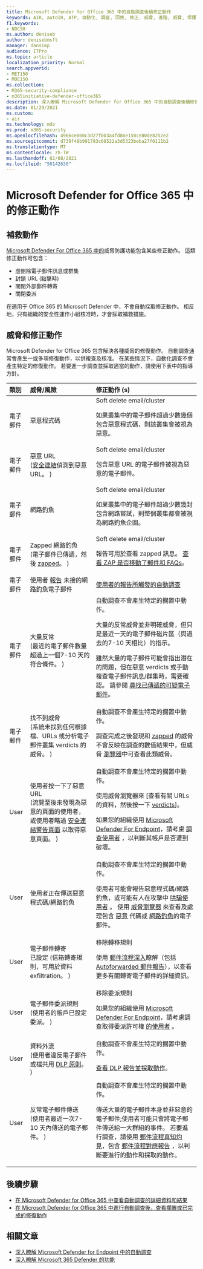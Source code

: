 ```yaml
---
title: Microsoft Defender for Office 365 中的自動調查後續修正動作
keywords: AIR, autoIR, ATP, 自動化, 調查, 回應, 修正, 威脅, 進階, 威脅, 保護
f1.keywords:
- NOCSH
ms.author: deniseb
author: denisebmsft
manager: dansimp
audience: ITPro
ms.topic: article
localization_priority: Normal
search.appverid:
- MET150
- MOE150
ms.collection:
- M365-security-compliance
- m365initiative-defender-office365
description: 深入瞭解 Microsoft Defender for Office 365 中的自動調查後續修復動作。
ms.date: 01/29/2021
ms.custom:
- air
ms.technology: mdo
ms.prod: m365-security
ms.openlocfilehash: 4966ce860c3d27f003a4fd86e158ce80de8252e2
ms.sourcegitcommit: d739f48b991793c08522a3d5323beba27f0111b2
ms.translationtype: MT
ms.contentlocale: zh-TW
ms.lasthandoff: 02/08/2021
ms.locfileid: "50142630"
---
```

# <a name="remediation-actions-in-microsoft-defender-for-office-365"></a>Microsoft Defender for Office 365 中的修正動作

## <a name="remediation-actions"></a>補救動作

[Microsoft Defender For Office 365 中的](office-365-atp.md)威脅防護功能包含某些修正動作。 這類修正動作可包含：

- 虛刪除電子郵件訊息或群集
- 封鎖 URL (點擊時)
- 關閉外部郵件轉寄
- 關閉委派

在適用于 Office 365 的 Microsoft Defender 中，不會自動採取修正動作。 相反地，只有組織的安全性運作小組核准時，才會採取補救措施。

## <a name="threats-and-remediation-actions"></a>威脅和修正動作

Microsoft Defender for Office 365 包含解決各種威脅的修復動作。 自動調查通常會產生一或多項修復動作，以供複查及核准。 在某些情況下，自動化調查不會產生特定的修復動作。 若要進一步調查並採取適當的動作，請使用下表中的指導方針。

|類別|威脅/風險|修正動作 (s) |
|:---|:---|:---|
|電子郵件|惡意程式碼|Soft delete email/cluster <p> 如果叢集中的電子郵件超過少數幾個包含惡意程式碼，則該叢集會被視為惡意。|
|電子郵件|惡意 URL<br/> ([安全連結](atp-safe-links.md)偵測到惡意 URL。 ) |Soft delete email/cluster <p>包含惡意 URL 的電子郵件被視為惡意的電子郵件。|
|電子郵件|網路釣魚|Soft delete email/cluster <p> 如果叢集中的電子郵件超過少數幾封包含網路嘗試，則整個叢集都會被視為網路釣魚企圖。|
|電子郵件|Zapped 網路釣魚 <br> (電子郵件已傳遞，然後 [zapped](zero-hour-auto-purge.md)。 ) |Soft delete email/cluster <p>報告可用於查看 zapped 訊息。 [查看 ZAP 是否移動了郵件和 FAQs](zero-hour-auto-purge.md#how-to-see-if-zap-moved-your-message)。|
|電子郵件|使用者 [報告](enable-the-report-message-add-in.md) 未接的網路釣魚電子郵件|[使用者的報告所觸發的自動調查](automated-investigation-response-office.md#example-a-user-reported-phish-message-launches-an-investigation-playbook)|
|電子郵件|大量反常 <br>  (最近的電子郵件數量超過上一個7-10 天的符合條件。 ) |自動調查不會產生特定的擱置中動作。 <p>大量的反常威脅並非明確威脅，但只是最近一天的電子郵件磁片區（與過去的7-10 天相比）的指示。 <p>雖然大量的電子郵件可能會指出潛在的問題，但在惡意 verdicts 或手動複查電子郵件訊息/群集時，需要確認。 請參閱 [尋找已傳遞的可疑電子郵件](investigate-malicious-email-that-was-delivered.md#find-suspicious-email-that-was-delivered)。|
|電子郵件|找不到威脅 <br>  (系統未找到任何根據檔、URLs 或分析電子郵件叢集 verdicts 的威脅。 ) |自動調查不會產生特定的擱置中動作。 <p>調查完成之後發現和 [zapped](zero-hour-auto-purge.md) 的威脅不會反映在調查的數值結果中，但威脅 [瀏覽器](threat-explorer.md)中可查看此類威脅。|
|User|使用者按一下了惡意 URL <br>  (流覽至後來發現為惡意的頁面的使用者，或使用者略過 [安全連結警告頁面](atp-safe-links.md#warning-pages-from-safe-links) 以取得惡意頁面。 ) |自動調查不會產生特定的擱置中動作。 <p>使用威脅瀏覽器來 [查看有關 URLs 的資料，然後按一下 [verdicts](threat-explorer.md#view-phishing-url-and-click-verdict-data)]。 <p>如果您的組織使用 [Microsoft Defender For Endpoint](https://docs.microsoft.com/windows/security/threat-protection/)，請考慮 [調查使用者](https://docs.microsoft.com/windows/security/threat-protection/microsoft-defender-atp/investigate-user) ，以判斷其帳戶是否遭到破壞。|
|User|使用者正在傳送惡意程式碼/網路釣魚|自動調查不會產生特定的擱置中動作。 <p> 使用者可能會報告惡意程式碼/網路釣魚，或可能有人在攻擊中 [哄騙使用者](anti-spoofing-protection.md) 。 使用 [威脅瀏覽器](threat-explorer.md) 來查看及處理包含 [惡意](threat-explorer-views.md#email--malware) 代碼或 [網路釣魚](threat-explorer-views.md#email--phish)的電子郵件。|
|User|電子郵件轉寄 <br> 已設定 (信箱轉寄規則，可用於資料 exfiltration。 ) |移除轉移規則 <p> 使用 [郵件流程深入](mail-flow-insights-v2.md)瞭解（包括 [Autoforwarded 郵件報告](mfi-auto-forwarded-messages-report.md)），以查看更多有關轉寄電子郵件的詳細資訊。|
|User|電子郵件委派規則 <br>  (使用者的帳戶已設定委派。 ) |移除委派規則 <p> 如果您的組織使用 [Microsoft Defender For Endpoint](https://docs.microsoft.com/windows/security/threat-protection/)，請考慮調查取得委派許可權 [的使用者](https://docs.microsoft.com/windows/security/threat-protection/microsoft-defender-atp/investigate-user) 。|
|User|資料外流 <br>  (使用者違反電子郵件或檔共用 [DLP 原則](https://docs.microsoft.com/microsoft-365/compliance/data-loss-prevention-policies)。 ) |自動調查不會產生特定的擱置中動作。 <p> [查看 DLP 報告並採取動作](https://docs.microsoft.com/microsoft-365/compliance/view-the-dlp-reports)。|
|User|反常電子郵件傳送 <br>  (使用者最近一次7-10 天內傳送的電子郵件。 ) |自動調查不會產生特定的擱置中動作。 <p> 傳送大量的電子郵件本身並非惡意的電子郵件;使用者可能只會將電子郵件傳送給一大群組的事件。 若要進行調查，請使用 [郵件流程真知灼見](mail-flow-insights-v2.md)，包含 [郵件流程對應報告](mfi-mail-flow-map-report.md) ，以判斷要進行的動作和採取的動作。|

## <a name="next-steps"></a>後續步驟

- [在 Microsoft Defender for Office 365 中查看自動調查的詳細資料和結果](air-view-investigation-results.md)
- [在 Microsoft Defender for Office 365 中進行自動調查後，查看擱置或已完成的修復動作](air-review-approve-pending-completed-actions.md)

## <a name="related-articles"></a>相關文章

- [深入瞭解 Microsoft Defender for Endpoint 中的自動調查](https://docs.microsoft.com/windows/security/threat-protection/microsoft-defender-atp/automated-investigations)
- [深入瞭解 Microsoft 365 Defender 的功能](https://docs.microsoft.com/microsoft-365/security/mtp/microsoft-threat-protection)
